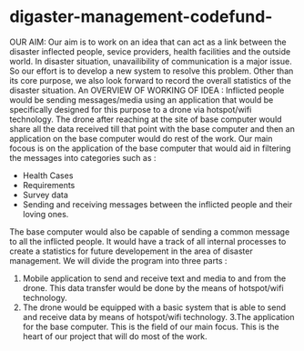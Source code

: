 # digaster-management-codefund-
OUR AIM: Our aim is to work on an idea that can act as a link between the disaster inflected people, sevice providers, health facilities and the outside world.
In disaster situation, unavailibility of communication is a major issue. So our effort is to develop a new system to resolve this problem. Other than its core purpose, we also look forward to record the overall statistics of the disaster situation. 
An OVERVIEW OF WORKING OF IDEA : Inflicted people would be sending messages/media using an application that would be specifically designed for this purpose to a drone via hotspot/wifi technology. The drone after reaching at the site of base computer would share all the data received till that point with the base computer and then an application on the base computer would do rest of the work.
Our main focous is on the application of the base computer that would aid in filtering the messages into categories such as :
- Health Cases
- Requirements
- Survey data
- Sending and receiving messages between the inflicted people and their loving ones.

The base computer would also be capable of sending a common message to all the inflicted people. It would have a track of all internal processes to create a statistics for future developement in the area of disaster management.
We will divide the program into three parts :
1. Mobile application to send and receive text and media to and from the drone. This data transfer would be done by the means of hotspot/wifi technology.
2. The drone would be equipped with a basic system that is able to send and receive data by means of hotspot/wifi technology.
3.The application for the base computer. This is the field of our main focus. This is the heart of our project that will do most of the work.  
